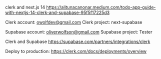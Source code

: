 clerk and next.js 14
https://alitunacanonar.medium.com/todo-app-guide-with-nextjs-14-clerk-and-supabase-95f5f17225d3

Clerk account: owolfdev@gmail.com
Clerk project: next-supabase

Supabase account: oliverwolfson@gmail.com
Supabase project: Tester

Clerk and Supabase
https://supabase.com/partners/integrations/clerk

Deploy to production:
https://clerk.com/docs/deployments/overview
